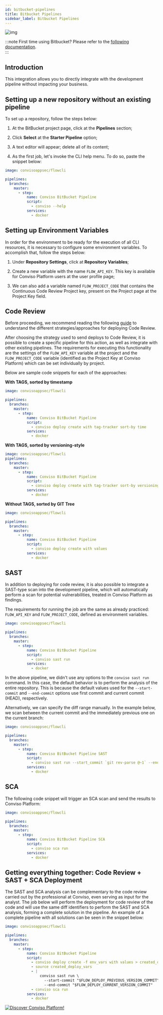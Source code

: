 ```yaml
---
id: bitbucket-pipelines
title: Bitbucket Pipelines
sidebar_label: Bitbucket Pipelines
---
```


<div style={{textAlign: 'center'}}>

![img](../../static/img/bitbucket.png)

</div>

:::note
First time using Bitbucket? Please refer to the [following documentation](https://bitbucket.org/product/guides/).  
:::

## Introduction

This integration allows you to directly integrate with the development pipeline without impacting your business.

## Setting up a new repository without an existing pipeline 

To set up a repository, follow the steps below:

1. At the BitBucket project page, click at the **Pipelines** section;

2. Click **Select** at the **Starter Pipeline** option;

3. A text editor will appear; delete all of its content;

4. As the first job, let's invoke the CLI help menu. To do so, paste the snippet below:

```yml
image: convisoappsec/flowcli

pipelines:
  branches:
    master:
      - step:
          name: Conviso BitBucket Pipeline
          script:
            - conviso --help
          services:
            - docker
```

## Setting up Environment Variables

In order for the environment to be ready for the execution of all CLI resources, it is necessary to configure some environment variables. To accomplish that, follow the steps below:

1. Under **Repository Settings**, click at **Repository Variables**;

2. Create a new variable with the name ```FLOW_API_KEY```. This key is available for Conviso Platform users at the user profile page;

3. We can also add a variable named ```FLOW_PROJECT_CODE``` that contains the Continuous Code Review Project key, present on the Project page at the Project Key field.

## Code Review 

Before proceeding, we recommend reading the following [guide](../guides/code-review-strategies) to understand the different strategies/approaches for deploying Code Review.

After choosing the strategy used to send deploys to Code Review, it is possible to create a specific pipeline for this action, as well as integrate with other existing pipelines. The requirements for executing this functionality are the settings of the ```FLOW_API_KEY``` variable at the project and the ```FLOW_PROJECT_CODE``` variable (identified as the Project Key at Conviso Platform) which can be set individually by project.

Below are sample code snippets for each of the approaches:

**With TAGS, sorted by timestamp**

```yml
image: convisoappsec/flowcli

pipelines:
  branches:
    master:
      - step:
          name: Conviso BitBucket Pipeline
          script:
            - conviso deploy create with tag-tracker sort-by time  
          services:
            - docker
```

**With TAGS, sorted by versioning-style**

```yml
image: convisoappsec/flowcli
pipelines:
  branches:
    master:
      - step:
          name: Conviso BitBucket Pipeline
          script:
            - conviso deploy create with tag-tracker sort-by versioning-style
          services:
            - docker
```

**Without TAGS, sorted by GIT Tree**

```yml
image: convisoappsec/flowcli

pipelines:
  branches:
    master:
      - step:
          name: Conviso BitBucket Pipeline
          script:
            - conviso deploy create with values   
          services:
            - docker
```

## SAST

In addition to deploying for code review, it is also possible to integrate a SAST-type scan into the development pipeline, which will automatically perform a scan for potential vulnerabilities, treated in Conviso Platform as findings.

The requirements for running the job are the same as already practiced: ```FLOW_API_KEY``` and ```FLOW_PROJECT_CODE```, defined as environment variables.

```yml
image: convisoappsec/flowcli

pipelines:
  branches:
    master:
      - step:
          name: Conviso BitBucket Pipeline
          script:
            - conviso sast run
          services:
            - docker
```

In the above pipeline, we didn't use any options to the ```conviso sast run``` command. In this case, the default behavior is to perform the analysis of the entire repository. This is because the default values used for the ```--start-commit``` and ```--end-commit``` options use first commit and current commit (HEAD), respectively.

Alternatively, we can specify the diff range manually. In the example below, we scan between the current commit and the immediately previous one on the current branch:

```yml
image: convisoappsec/flowcli

pipelines:
  branches:
    master:
      - step:
          name: Conviso BitBucket Pipeline SAST
          script:
            - conviso sast run --start_commit `git rev-parse @~1` --end-commit $BITBUCKET_COMMIT                  
          services:
            - docker
```

## SCA

The following code snippet will trigger an SCA scan and send the results to Conviso Platform:

```yml
image: convisoappsec/flowcli

pipelines:
  branches:
    master:
      - step:
          name: Conviso BitBucket Pipeline SCA
          script:
            - conviso sca run
          services:
            - docker
```

## Getting everything together: Code Review + SAST + SCA Deployment

The SAST and SCA analysis can be complementary to the code review carried out by the professional at Conviso, even serving as input for the analyst. The job below will perform the deployment for code review of the code and will use the same diff identifiers to perform the SAST and SCA analysis, forming a complete solution in the pipeline. An example of a complete pipeline with all solutions can be seen in the snippet below:

```yml
image: convisoappsec/flowcli

pipelines:
  branches:
    master:
      - step:
          name: Conviso BitBucket Pipeline
          script:
            - conviso deploy create -f env_vars with values > created_deploy_vars
            - source created_deploy_vars
            - |
                conviso sast run \
                  --start-commit "$FLOW_DEPLOY_PREVIOUS_VERSION_COMMIT" \
                  --end-commit "$FLOW_DEPLOY_CURRENT_VERSION_COMMIT"
            - conviso sca run
          services:
            - docker
```

[![Discover Conviso Platform!](https://no-cache.hubspot.com/cta/default/5613826/interactive-125788977029.png)](https://cta-service-cms2.hubspot.com/web-interactives/public/v1/track/redirect?encryptedPayload=AVxigLKtcWzoFbzpyImNNQsXC9S54LjJuklwM39zNd7hvSoR%2FVTX%2FXjNdqdcIIDaZwGiNwYii5hXwRR06puch8xINMyL3EXxTMuSG8Le9if9juV3u%2F%2BX%2FCKsCZN1tLpW39gGnNpiLedq%2BrrfmYxgh8G%2BTcRBEWaKasQ%3D&webInteractiveContentId=125788977029&portalId=5613826)
